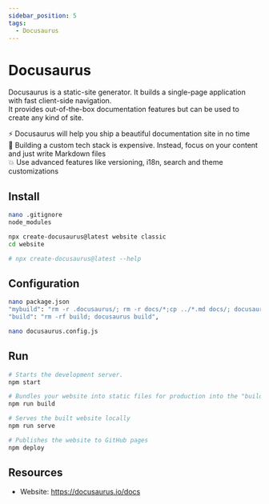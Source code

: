 ```yaml
---
sidebar_position: 5
tags:
  - Docusaurus
---
```


# Docusaurus

Docusaurus is a static-site generator. It builds a single-page application with fast client-side navigation.  
It provides out-of-the-box documentation features but can be used to create any kind of site.

⚡️ Docusaurus will help you ship a beautiful documentation site in no time  
💸 Building a custom tech stack is expensive. Instead, focus on your content and just write Markdown files  
💥 Use advanced features like versioning, i18n, search and theme customizations

## Install

```bash
nano .gitignore
node_modules

npx create-docusaurus@latest website classic
cd website

# npx create-docusaurus@latest --help
```

## Configuration

```bash
nano package.json
"mybuild": "rm -r .docusaurus/; rm -r docs/*;cp ../*.md docs/; docusaurus build; rm -rf ../docs ; cp -r build ../docs",
"build": "rm -rf build; docusaurus build",

nano docusaurus.config.js
```

## Run

```bash
# Starts the development server.
npm start

# Bundles your website into static files for production into the "build" folder
npm run build

# Serves the built website locally
npm run serve

# Publishes the website to GitHub pages
npm deploy
```

## Resources

- Website: <https://docusaurus.io/docs>
